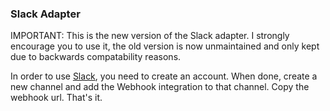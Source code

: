 ### Slack Adapter

IMPORTANT:
This is the new version of the Slack adapter. I strongly encourage you to use it, the old version is now unmaintained and only kept due to backwards compatability reasons.

In order to use [Slack](https://slack.com), you need to create an account. When done, create a new channel and add the Webhook integration to that channel. Copy the webhook url. That's it.
